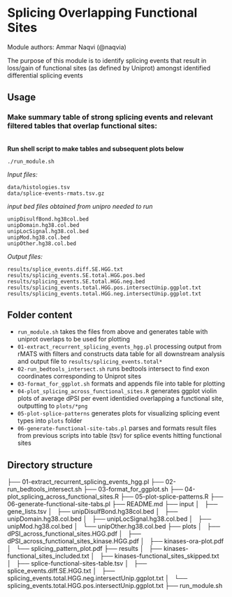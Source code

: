 # Splicing Overlapping Functional Sites

Module authors: Ammar Naqvi (@naqvia)

The purpose of this module is to identify splicing events that result in loss/gain of functional sites (as defined by Uniprot) amongst identified differential splicing events

## Usage
### Make summary table of strong splicing events and relevant filtered tables that overlap functional sites:
<br>**Run shell script to make tables and subsequent plots below**
```
./run_module.sh
```

*Input files:*
```
data/histologies.tsv
data/splice-events-rmats.tsv.gz
```

*input bed files obtained from unipro needed to  run*
```
unipDisulfBond.hg38col.bed
unipDomain.hg38.col.bed
unipLocSignal.hg38.col.bed
unipMod.hg38.col.bed
unipOther.hg38.col.bed

```

*Output files:*
```
results/splice_events.diff.SE.HGG.txt
results/splicing_events.SE.total.HGG.pos.bed
results/splicing_events.SE.total.HGG.neg.bed
results/splicing_events.total.HGG.pos.intersectUnip.ggplot.txt
results/splicing_events.total.HGG.neg.intersectUnip.ggplot.txt

```

## Folder content
* `run_module.sh` takes the files from above and generates table with uniprot overlaps to be used for plotting
* `01-extract_recurrent_splicing_events_hgg.pl` processing output from rMATS with filters and constructs data table for all downstream analysis and output file to `results/splicing_events.total*`
* `02-run_bedtools_intersect.sh` runs bedtools intersect to find exon coordinates corresponding to Uniprot sites
* `03-format_for_ggplot.sh` formats and appends file into table for plotting
* `04-plot_splicing_across_functional_sites.R` generates ggplot violin plots of average dPSI per event identidied overlapping a functional site, outputting to `plots/*png`
* `05-plot-splice-patterns` generates plots for visualizing splicing event types into `plots` folder
* `06-generate-functional-site-tabs.pl` parses and formats result files from previous scripts into  table (tsv) for splice events hitting functional sites

## Directory structure
├── 01-extract_recurrent_splicing_events_hgg.pl
├── 02-run_bedtools_intersect.sh
├── 03-format_for_ggplot.sh
├── 04-plot_splicing_across_functional_sites.R
├── 05-plot-splice-patterns.R
├── 06-generate-functional-site-tabs.pl
├── README.md
├── input
│   ├── gene_lists.tsv
│   ├── unipDisulfBond.hg38col.bed
│   ├── unipDomain.hg38.col.bed
│   ├── unipLocSignal.hg38.col.bed
│   ├── unipMod.hg38.col.bed
│   └── unipOther.hg38.col.bed
├── plots
│   ├── dPSI_across_functional_sites.HGG.pdf
│   ├── dPSI_across_functional_sites_kinase.HGG.pdf
│   ├── kinases-ora-plot.pdf
│   └── splicing_pattern_plot.pdf
├── results
│   ├── kinases-functional_sites_included.txt
│   ├── kinases-functional_sites_skipped.txt
│   ├── splice-functional-sites-table.tsv
│   ├── splice_events.diff.SE.HGG.txt
│   ├── splicing_events.total.HGG.neg.intersectUnip.ggplot.txt
│   └── splicing_events.total.HGG.pos.intersectUnip.ggplot.txt
├── run_module.sh

